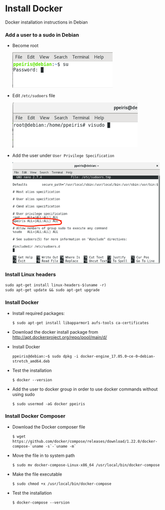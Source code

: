 # Install Docker 

Docker installation instructions in Debian 

### Add a user to a sudo in Debian 

- Become root

    ![root](img/root.png)

- Edit ```/etc/sudoers``` file

    ![visudo](img/visudo.png)

- Add the user under ```User Privilege Specification```

    ![adduser](img/adduser.png)

### Install Linux headers

```
sudo apt-get install linux-headers-$(uname -r)
sudo apt-get update && sudo apt-get upgrade
```

### Install Docker 

- Install required packages: 
    
    ```
    $ sudo apt-get install libapparmor1 aufs-tools ca-certificates
    ```

- Download the docker install package from  http://apt.dockerproject.org/repo/pool/main/d/

- Install Docker

    ```
    ppeiris@debian:~$ sudo dpkg -i docker-engine_17.05.0~ce-0~debian-stretch_amd64.deb
    ```

- Test the installation

    ```
    $ docker --version 
    ```

- Add the user to docker group in order to use docker commands without using sudo 

    ```
    $ sudo usermod -aG docker ppeiris
    ```


### Install Docker Composer 

- Download the Docker composer file 

    ```
    $ wget https://github.com/docker/compose/releases/download/1.22.0/docker-compose-`uname -s`-`uname -m`
    ```

- Move the file in to system path 

    ```
    $ sudo mv docker-compose-Linux-x86_64 /usr/local/bin/docker-compose
    ```

- Make the file executable 

    ```
    $ sudo chmod +x /usr/local/bin/docker-compose
    ```

- Test the installation 
    ```
    $ docker-compose --version
    ```





















